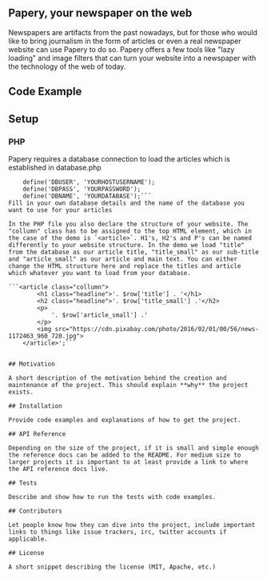 ## Papery, your newspaper on the web

Newspapers are artifacts from the past nowadays, but for those who would like to bring journalism in the form of articles or even a real newspaper website can use Papery to do so.
Papery offers a few tools like "lazy loading" and image filters that can turn your website into a newspaper with the technology of the web of today. 

## Code Example

## Setup

### PHP
Papery requires a database connection to load the articles which is established in database.php
```define('DBHOST', 'YOURHOST');
	define('DBUSER', 'YOURHOSTUSERNAME');
	define('DBPASS', 'YOURPASSWORD');
	define('DBNAME', 'YOURDATABASE');```
Fill in your own database details and the name of the database you want to use for your articles

Ìn the PHP file you also declare the structure of your website. The "collumn" class has to be assigned to the top HTML element, which in the case of the demo is `<article>`. H1's, H2's and P's can be named differently to your website structure. In the demo we load "title" from the database as our article title, "title_small" as our sub-title and "article_small" as our article and main text. You can either change the HTML structure here and replace the titles and article which whatever you want to load from your database.

```<article class="collumn">
		<h1 class="headline">'. $row['title'] . '</h1>
		<h2 class="headline">'. $row['title_small'] .'</h2>
		<p>
			'. $row['article_small'] .'
		</p>
		<img src="https://cdn.pixabay.com/photo/2016/02/01/00/56/news-1172463_960_720.jpg"> 
	</article>';```


## Motivation

A short description of the motivation behind the creation and maintenance of the project. This should explain **why** the project exists.

## Installation

Provide code examples and explanations of how to get the project.

## API Reference

Depending on the size of the project, if it is small and simple enough the reference docs can be added to the README. For medium size to larger projects it is important to at least provide a link to where the API reference docs live.

## Tests

Describe and show how to run the tests with code examples.

## Contributors

Let people know how they can dive into the project, include important links to things like issue trackers, irc, twitter accounts if applicable.

## License

A short snippet describing the license (MIT, Apache, etc.)